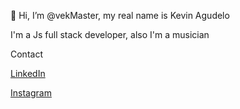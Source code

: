 👋 Hi, I’m @vekMaster, my real name is Kevin Agudelo

I'm a Js full stack developer, also I'm a musician

Contact

[LinkedIn](https://www.linkedin.com/in/kevin-dario-agudelo-gallego-1b1744165/)

[Instagram](https://www.instagram.com/kevin.agudelogallego/)


<!---
vekMaster/vekMaster is a ✨ special ✨ repository because its `README.md` (this file) appears on your GitHub profile.
You can click the Preview link to take a look at your changes.
--->
